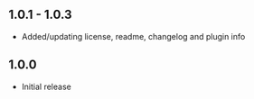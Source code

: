 1.0.1 - 1.0.3
-------------
- Added/updating license, readme, changelog and plugin info


1.0.0
-----
- Initial release
